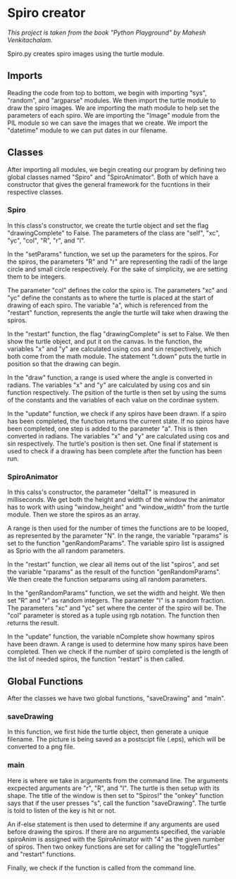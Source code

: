 # Spiro creator #

*This project is taken from the book "Python Playground" by Mahesh Venkitachalam.*

Spiro.py creates spiro images using the turtle module.

## Imports ##

Reading the code from top to bottom, we begin with importing "sys", "random", and "argparse" modules. We then import the turtle module to draw the spiro images. We are importing the math module to help set the parameters of each spiro. We are importing the "Image" module from the PIL module so we can save the images that we create. We import the "datetime" module to we can put dates in our filename.

## Classes ##

After importing all modules, we begin creating our program by defining two global classes named "Spiro" and "SpiroAnimator". Both of which have a constructor that gives the general framework for the fucntions in their respective classes.

### Spiro ###

In this class's constructor, we create the turtle object and set the flag "drawingComplete" to False. The parameters of the class are "self", "xc", "yc", "col", "R", "r", and "l".

In the "setParams" function, we set up the parameters for the spiros. For the spiros, the parameters "R" and "r" are representing the radii of the large circle and small circle respectively. For the sake of simplicity, we are setting them to be integers.

The parameter "col" defines the color the spiro is. The parameters "xc" and "yc" define the constants as to where the turtle is placed at the start of drawing of each spiro. The variable "a", which is referenced from the "restart" function, represents the angle the turtle will take when drawing the spiros.

In the "restart" function, the flag "drawingComplete" is set to False. We then show the turtle object, and put it on the canvas. In the function, the variables "x" and "y" are calculated using cos and sin respectively, which both come from the math module. The statement "t.down" puts the turtle in position so that the drawing can begin.

In the "draw" function, a range is used where the angle is converted in radians. The variables "x" and "y" are calculated by using cos and sin function respectively. The psition of the turtle is then set by using the sums of the constants and the variables of each value on the cordinae system.

In the "update" function, we check if any spiros have been drawn. If a spiro has been completed, the function returns the current state. If no spiros have been completed, one step is added to the parameter "a". This is then converted in radians. The variables "x" and "y" are calculated using cos and sin respectively. The turtle's position is then set. One final if statement is used to check if a drawing has been complete after the function has been run.

### SpiroAnimator ###

In this calss's constructor, the parameter "deltaT" is measured in milliseconds. We get both the height and width of the window the animator has to work with using "window_height" and "window_width" from the turtle module. Then we store the spiros as an array.

A range is then used for the number of times the functions are to be looped, as represented by the parameter "N". In the range, the variable "rparams" is set to the function "genRandomParams". The variable spiro list is assigned as Sprio with the all random parameters.

In the "restart" function, we clear all items out of the list "spiros", and set the variable "rparams" as the result of the function "genRandomParams". We then create the function setparams using all random parameters.

In the "genRandomParams" function, we set the width and height. We then set "R" and "r" as random integers. The parameter "l" is a random fraction. The parameters "xc" and "yc" set where the center of the spiro will be. The "col" parameter is stored as a tuple using rgb notation. The function then returns the result.

In the "update" function, the variable nComplete show howmany spiros have been drawn. A range is used to determine how many spiros have been completed. Then we check if the number of spiro completed is the length of the list of needed spiros, the function "restart" is then called.

## Global Functions ##

After the classes we have two global functions, "saveDrawing" and "main".

### saveDrawing ###

In this function, we first hide the turtle object, then generate a unique filename. The picture is being saved as a postscipt file (.eps), which will be converted to a png file.

### main ###

Here is where we take in arguments from the command line. The arguments excpected arguments are "r", "R", and "l". The turtle is then setup with its shape. The title of the window is then set to "Spiros!" the "onkey" function says that if the user presses "s", call the function "saveDrawing". The turtle is told to listen of the key is hit or not.

An if-else statement is then used to determine if any arguments are used before drawing the spiros. If there are no arguments specified, the variable spiroAnim is assigned with the SpiroAnimator with "4" as the given number of spiros. Then two onkey functions are set for calling the "toggleTurtles" and "restart" functions.

Finally, we check if the function is called from the command line.